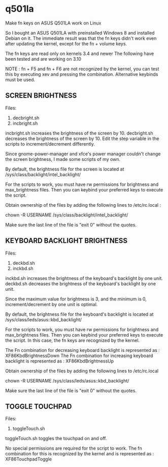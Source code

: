 q501la
======

Make fn keys on ASUS Q501LA work on Linux

So I bought an ASUS Q501LA with preinstalled Windows 8 and installed Debian on it.
The immediate result was that the fn keys didn't work even after updating the kernel, except for the fn + volume keys.


The fn keys are read only on kernels 3.4 and newer
The following have been tested and are working on 3.10

NOTE : fn + F5 and fn + F6 are not recognized by the kernel, you can test this by executing xev and pressing the combination.
Alternative keybinds must be used.

## SCREEN BRIGHTNESS

Files:
1. decbright.sh
2. incbright.sh

incbright.sh increases the brightness of the screen by 10.
decbright.sh decreases the brightness of the screen by 10.
Edit the step variable in the scripts to increment/decrement differently.

Since gnome-power-manager and xfce's power manager couldn't change the screen brightness, I made some scripts of my own.

By default, the brightness file for the screen is located at /sys/class/backlight/intel_backlight/

For the scripts to work, you must have rw permissions for brightness and max_brightness files.
Then you can keybind your preferred keys to execute the script.

Obtain ownership of the files by adding the following lines to /etc/rc.local : 


chown -R USERNAME /sys/class/backlight/intel_backlight/

Make sure the last line of the file is "exit 0" without the quotes.



## KEYBOARD BACKLIGHT BRIGHTNESS

Files:
1. deckbd.sh
2. inckbd.sh

inckbd.sh increases the brightness of the keyboard's backlight by one unit.
deckbd.sh decreases the brightness of the keyboard's backlight by one unit.

Since the maximum value for brightness is 3, and the minimum is 0, increment/decrement by one unit is optimal.

By default, the brightness file for the keyboard's backlight is located at /sys/class/leds/asus::kbd_backlight/

For the scripts to work, you must have rw permissions for brightness and max_brightness files.
Then you can keybind your preferred keys to execute the script. In this case, the fn keys are recognized by the kernel.

The Fn combination for decreasing keyboard backlight is represented as : XF86KbdBrightnessDown
The Fn combination for increasing keyboard backlight is represented as : XF86KbdBrightnessUp

Obtain ownership of the files by adding the following lines to /etc/rc.local

chown -R USERNAME /sys/class/leds/asus::kbd_backlight/

Make sure the last line of the file is "exit 0" without the quotes.



## TOGGLE TOUCHPAD

Files:
1. toggleTouch.sh

toggleTouch.sh toggles the touchpad on and off.

No special permissions are required for the script to work. The fn combination for this is recognized by the kernel
and is represented as : XF86TouchpadToggle
